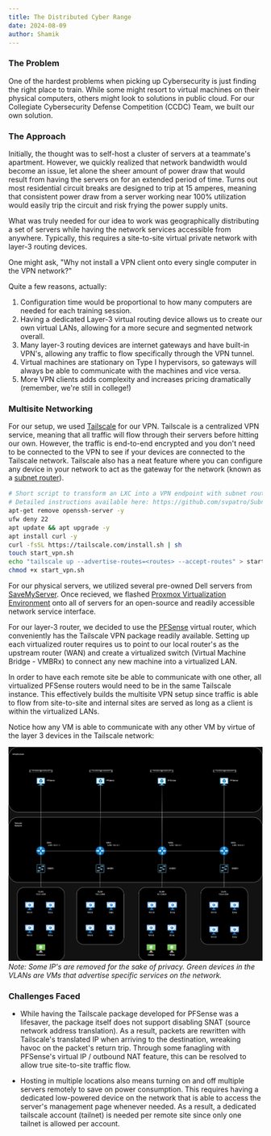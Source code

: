 ```yaml
---
title: The Distributed Cyber Range
date: 2024-08-09
author: Shamik
---
```


### The Problem

One of the hardest problems when picking up Cybersecurity is just finding the right place to train. While some might resort to virtual machines on their physical computers, others might look to solutions in public cloud. For our Collegiate Cybersecurity Defense Competition (CCDC) Team, we built our own solution.

### The Approach

Initially, the thought was to self-host a cluster of servers at a teammate's apartment. However, we quickly realized that network bandwidth would become an issue, let alone the sheer amount of power draw that would result from having the servers on for an extended period of time. Turns out most residential circuit breaks are designed to trip at 15 amperes, meaning that consistent power draw from a server working near 100% utilization would easily trip the circuit and risk frying the power supply units. 

What was truly needed for our idea to work was geographically distributing a set of servers while having the network services accessible from anywhere. Typically, this requires a site-to-site virtual private network with layer-3 routing devices.

One might ask, "Why not install a VPN client onto every single computer in the VPN network?"

Quite a few reasons, actually: 
1. Configuration time would be proportional to how many computers are needed for each training session.
2. Having a dedicated Layer-3 virtual routing device allows us to create our own virtual LANs, allowing for a more secure and segmented network overall.
3. Many layer-3 routing devices are internet gateways and have built-in VPN's, allowing any traffic to flow specifically through the VPN tunnel.
4. Virtual machines are stationary on Type I hypervisors, so gateways will always be able to communicate with the machines and vice versa.
5. More VPN clients adds complexity and increases pricing dramatically (remember, we're still in college!)

### Multisite Networking

For our setup, we used [Tailscale](https://tailscale.com/) for our VPN. Tailscale is a centralized VPN service, meaning that all traffic will flow through their servers before hitting our own. However, the traffic is end-to-end encrypted and you don't need to be connected to the VPN to see if your devices are connected to the Tailscale network. Tailscale also has a neat feature where you can configure any device in your network to act as the gateway for the network (known as a [subnet router](https://tailscale.com/kb/1019/subnets)).

```bash
# Short script to transform an LXC into a VPN endpoint with subnet routing enabled.
# Detailed instructions available here: https://github.com/svpatro/Subnet-Router/
apt-get remove openssh-server -y
ufw deny 22
apt update && apt upgrade -y
apt install curl -y
curl -fsSL https://tailscale.com/install.sh | sh
touch start_vpn.sh
echo "tailscale up --advertise-routes=<routes> --accept-routes" > start_vpn.sh
chmod +x start_vpn.sh
```

For our physical servers, we utilized several pre-owned Dell servers from [SaveMyServer](https://savemyserver.com/). Once recieved, we flashed [Proxmox Virtualization Environment](https://www.proxmox.com/en/proxmox-virtual-environment/overview) onto all of servers for an open-source and readily accessible network service interface. 

For our layer-3 router, we decided to use the [PFSense](https://www.pfsense.org/) virtual router, which conveniently has the Tailscale VPN package readily available. Setting up each virtualized router requires us to point to our local router's as the upstream router (WAN) and create a virtualized switch (Virtual Machine Bridge - VMBRx) to connect any new machine into a virtualized LAN. 

In order to have each remote site be able to communicate with one other, all virtualized PFSense routers would need to be in the same Tailscale instance. This effectively builds the multisite VPN setup since traffic is able to flow from site-to-site and internal sites are served as long as a client is within the virtualized LANs.

Notice how any VM is able to communicate with any other VM by virtue of the layer 3 devices in the Tailscale network:

![Tailscale Network](/assets/img/Cyber_Range.jpg)
_Note: Some IP's are removed for the sake of privacy. Green devices in the VLANs are VMs that advertise specific services on the network._


### Challenges Faced

- While having the Tailscale package developed for PFSense was a lifesaver, the package itself does not support disabling SNAT (source network address translation). As a result, packets are rewritten with Tailscale's translated IP when arriving to the destination, wreaking havoc on the packet's return trip. Through some fanagling with PFSense's virtual IP / outbound NAT feature, this can be resolved to allow true site-to-site traffic flow.

- Hosting in multiple locations also means turning on and off multiple servers remotely to save on power consumption. This requires having a dedicated low-powered device on the network that is able to access the server's management page whenever needed. As a result, a dedicated tailscale account (tailnet) is needed per remote site since only one tailnet is allowed per account.